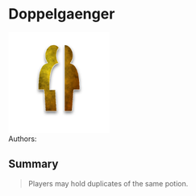 # Doppelgaenger
<img src="https://raw.githubusercontent.com/yoyosource/BOTC-HomeBrew/master/Fabled/Doppelgaenger/image.png" alt="drawing" width="200"/>\
Authors: 

## Summary
> Players may hold duplicates of the same potion.

